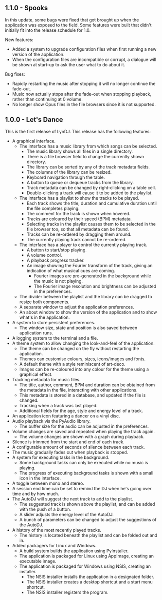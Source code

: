1.1.0 - Spooks
----
In this update, some bugs were fixed that got brought up when the application was exposed to the field. Some features were built that didn't initially fit into the release schedule for 1.0.

New features:
* Added a system to upgrade configuration files when first running a new version of the application.
* When the configuration files are incompatible or corrupt, a dialogue will be shown at start-up to ask the user what to do about it.

Bug fixes:
* Rapidly restarting the music after stopping it will no longer continue the fade-out.
* Music now actually stops after the fade-out when stopping playback, rather than continuing at 0 volume.
* No longer show Opus files in the file browsers since it is not supported.

1.0.0 - Let's Dance
----
This is the first release of LynDJ. This release has the following features:
* A graphical interface.
  * The interface has a music library from which songs can be selected.
    * The music library shows all files in a single directory.
    * There is a file browser field to change the currently shown directory.
    * The library can be sorted by any of the track metadata fields.
    * The columns of the library can be resized.
    * Keyboard navigation through the table.
    * A button to queue or dequeue tracks from the library.
    * Track metadata can be changed by right-clicking on a table cell.
    * Double-clicking a track will cause it to be added to the playlist.
  * The interface has a playlist to show the tracks to be played.
    * Each track shows the title, duration and cumulative duration until the file completes playing.
    * The comment for the track is shown when hovered.
    * Tracks are coloured by their speed (BPM) metadata.
    * Selecting tracks in the playlist causes them to be selected in the file browser too, so that all metadata can be found.
    * Tracks can be re-ordered by dragging them around.
    * The currently playing track cannot be re-ordered.
  * The interface has a player to control the currently playing track.
    * A button to start/stop playing.
    * A volume control.
    * A playback progress tracker.
    * An image showing the Fourier transform of the track, giving an indication of what musical cues are coming.
      * Fourier images are pre-generated in the background while the music is not playing.
      * The Fourier image resolution and brightness can be adjusted in the preferences.
  * The divider between the playlist and the library can be dragged to resize both components.
  * A separate window to adjust the application preferences.
  * An about window to show the version of the application and to show what's in the application.
* A system to store persistent preferences.
  * The window size, state and position is also saved between application runs.
* A logging system to the terminal and a file.
* A theme system to allow changing the look-and-feel of the application.
  * The theme can be changed on the fly without restarting the application.
  * Themes can customise colours, sizes, icons/images and fonts.
  * A default theme with a style reminiscent of art-deco.
  * Images can be re-coloured into any colour for the theme using a graphical effect.
* Tracking metadata for music files.
  * The title, author, comment, BPM and duration can be obtained from the metadata in the file, interacting with other applications.
  * This metadata is stored in a database, and updated if the file is changed.
  * Tracking when a track was last played.
  * Additional fields for the age, style and energy level of a track.
* An application icon featuring a dancer on a vinyl disc.
* Audio playback via the PyAudio library.
  * The buffer size for the audio can be adjusted in the preferences.
* Volume changes are saved and repeated when playing the track again.
  * The volume changes are shown with a graph during playback.
* Silence is trimmed from the start and end of each track.
* A configurable amount of seconds of silence between each track.
* The music gradually fades out when playback is stopped.
* A system for executing tasks in the background.
  * Some background tasks can only be executed while no music is playing.
  * The progress of executing background tasks is shown with a small icon in the interface.
* A toggle between mono and stereo.
* A session end time can be set to remind the DJ when he's going over time and by how much.
* The AutoDJ will suggest the next track to add to the playlist.
  * The suggested track is shown above the playlist, and can be added with the push of a button.
  * A slider adjusts the energy level of the AutoDJ.
  * A bunch of parameters can be changed to adjust the suggestions of the AutoDJ.
* A history of the most recently played tracks.
  * The history is located beneath the playlist and can be folded out and in.
* Added packagers for Linux and Windows.
  * A build system builds the application using PyInstaller.
  * The application is packaged for Linux using AppImage, creating an executable image.
  * The application is packaged for Windows using NSIS, creating an installer.
    * The NSIS installer installs the application in a designated folder.
    * The NSIS installer creates a desktop shortcut and a start menu shortcut.
    * The NSIS installer registers the program.